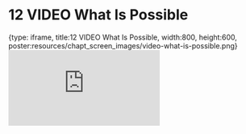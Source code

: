 # 12 VIDEO What Is Possible
 
{type: iframe, title:12 VIDEO What Is Possible, width:800, height:600, poster:resources/chapt_screen_images/video-what-is-possible.png}
![](https://hutchdatascience.org/AI_for_Decision_Makers/no_toc/video-what-is-possible.html)
 

 
